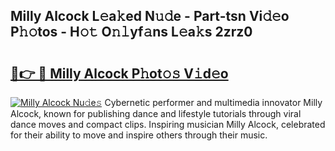 ## Milly Alcock L𝚎a𝚔ed N𝚞𝚍e - Part-tsn Vi𝚍𝚎o P𝚑𝚘tos - H𝚘𝚝 O𝚗𝚕yf𝚊ns L𝚎a𝚔s 2zrz0

# <h2><a href="http://kf13kcl.oniu.top/?m=Milly+Alcock">🔗👉 🔴 Milly Alcock P𝚑ot𝚘𝚜 V𝚒d𝚎o</a></h2>

[![Milly Alcock Nu𝚍e𝚜](https://i.imgur.com/0qMVB7G.gif)](http://kf13kcl.oniu.top/?m=Milly+Alcock)
Cybernetic performer and multimedia innovator Milly Alcock, known for publishing dance and lifestyle tutorials through viral dance moves and compact clips. Inspiring musician Milly Alcock, celebrated for their ability to move and inspire others through their music.  
